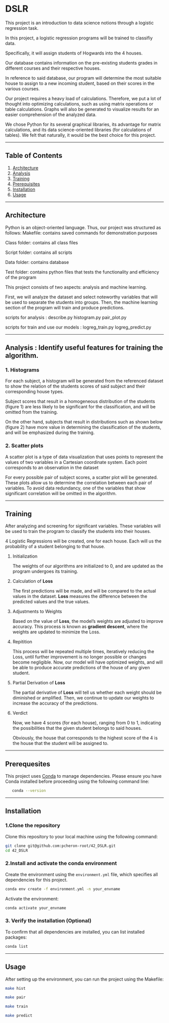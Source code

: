 # DSLR

This project is an introduction to data science notions through a logistic regression task. 

In this project, a logistic regression programs will be trained to classifiy data.

Specifically, it will assign students of Hogwards into the 4 houses.

Our database contains information on the pre-existing students grades in different courses and their respective houses.

In reference to said database, our program will determine the most suitable house to assign to a new incoming student, based on their scores in the various courses.

Our project requires a heavy load of calculations. Therefore, we put a lot of thought into optimizing calculations, such as using matrix operations or table calculations. Graphs will also be generated to visualize results for an easier comprehension of the analyzed data.

We chose Python for its several graphical libraries, its advantage for matrix calculations, and its data science-oriented libraries (for calculations of tables). We felt that naturally, it would be the best choice for this project.

---

## Table of Contents

1. [Architecture](#architecture)
2. [Analysis](#analysis)
3. [Training](#training)
3. [Prerequisites](#prerequisites)
4. [Installation](#installation)
5. [Usage](#usage)

---
## Architecture

Python is an object-oriented language. Thus, our project was structured as follows:
Makefile: contains saved commands for demonstration purposes

Class folder: contains all class files

Script folder: contains all scripts

Data folder: contains database

Test folder: contains python files that tests the functionality and efficiency of the program


This project consists of two aspects: analysis and machine learning.

First, we will analyze the dataset and select noteworthy variables that will be used to separate the students into groups. Then, the machine learning section of the program will train and produce predictions.

scripts for analysis :
   describe.py
   histogram.py
   pair_plot.py

scripts for train and use our models :
   logreg_train.py
   logreg_predict.py

---
## Analysis : Identify useful features for training the algorithm.

### 1. Histograms
For each subject, a histogram will be generated from the referenced dataset to show the relation of the students scores of said subject and their corresponding house types.

Subject scores that result in a homogeneous distribution of the students (figure 1) are less likely to be significant for the classification, and will be omitted from the training.

On the other hand, subjects that result in distributions such as shown below (figure 2) have more value in determining the classification of the students, and will be emphasized during the training.

### 2. Scatter plots

A scatter plot is a type of data visualization that uses points to represent the values of two variables in a Cartesian coordinate system. Each point corresponds to an observation in the dataset

For every possible pair of subject scores, a scatter plot will be generated. These plots allow us to determine the correlation between each pair of variables. To avoid data redundancy, one of the variables that show significant correlation will be omitted in the algorithm.

---

## Training

After analyzing and screening for significant variables. These variables will be used to train the program to classify the students into their houses.

4 Logistic Regressions will be created, one for each house. Each will us the probability of a student belonging to that house.

1. Initialization
    
    The weights of our algorithms are initialized to 0, and are updated as the program undergoes its training.
    
2. Calculation of **Loss**
    
    The first predictions will be made, and will be compared to the actual values in the dataset. **Loss** measures the difference between the predicted values and the true values.
    
3. Adjustments to Weights
    
    Based on the value of **Loss**, the model’s weights are adjusted to improve accuracy. This process is known as **gradient descent**, where the weights are updated to minimize the Loss.
    
4. Repitition
    
    This process will be repeated multiple times, iteratively reducing the Loss, until further improvement is no longer possible or changes become negligible. Now, our model will have optimized weights, and will be able to produce accurate predictions of the house of any given student.
    
5. Partial Derivation of **Loss**
    
    The partial derivative of **Loss** will tell us whether each weight should be diminished or amplified. Then, we continue to update our weights to increase the accuracy of the predictions.
    
6. Verdict
    
    Now, we have 4 scores (for each house), ranging from 0 to 1, indicating the possibilities that the given student belongs to said houses.
    
    Obviously, the house that corresponds to the highest score of the 4 is the house that the student will be assigned to.

---

## Prerequesites

This project uses [Conda](https://docs.conda.io/projects/conda/en/latest/user-guide/install/index.html) to manage dependencies. Please ensure you have Conda installed before proceeding using the following command line:

```bash
   conda --version
```

---

## Installation

### 1.Clone the repository

Clone this repository to your local machine using the following command:

```bash
git clone git@github.com:pcheron-root/42_DSLR.git
cd 42_DSLR
```

### 2.Install and activate the conda environment

Create the environment using the `environment.yml` file, which specifies all dependencies for this project.

```bash
conda env create -f environment.yml -n your_envname
```

Activate the environment:

```bash
conda activate your_envname
```

### 3. Verify the installation (Optional)

To confirm that all dependencies are installed, you can list installed packages:

```bash
conda list
```

---

## Usage

After setting up the environment, you can run the project using the Makefile:

```bash
make hist

make pair

make train

make predict
```